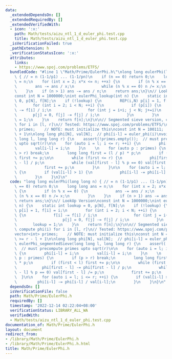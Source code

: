 ```yaml
---
data:
  _extendedDependsOn: []
  _extendedRequiredBy: []
  _extendedVerifiedWith:
  - icon: ':x:'
    path: Math/tests/aizu_ntl_1_d_euler_phi.test.cpp
    title: Math/tests/aizu_ntl_1_d_euler_phi.test.cpp
  _isVerificationFailed: true
  _pathExtension: h
  _verificationStatusIcon: ':x:'
  attributes:
    links:
    - https://www.spoj.com/problems/ETFS/
  bundledCode: "#line 1 \"Math/Prime/EulerPhi.h\"\nlong long eulerPhi(long long n)\
    \ { // = n (1-1/p1) ... (1-1/pn)\n    if (n == 0) return 0;\n    long long ans\
    \ = n;\n    for (int x = 2; x*x <= n; ++x) {\n        if (n % x == 0) {\n    \
    \        ans -= ans / x;\n            while (n % x == 0) n /= x;\n        }\n\
    \    }\n    if (n > 1) ans -= ans / n;\n    return ans;\n}\n// LookUp Version\n\
    const int N = 1000000;\nint eulerPhi_lookup(int n) {\n    static int lookup =\
    \ 0, p[N], f[N];\n    if (!lookup) {\n        REP(i,N) p[i] = 1, f[i] = i;\n \
    \       for (int i = 2; i < N; ++i) {\n            if (p[i]) {\n            f[i]\
    \ -= f[i] / i;\n                for (int j = i+i; j < N; j+=i)\n             \
    \       p[j] = 0, f[j] -= f[j] / i;\n            }\n        }\n        lookup\
    \ = 1;\n    }\n    return f[n];\n}\n\n// Segmented sieve version, compute phi(i)\
    \ for i in [l, r]\n// Tested: https://www.spoj.com/problems/ETFS/\nvector<int>\
    \ primes;    // NOTE: must initialize this\nconst int N = 100111;  // >= r - l\
    \ + 1\n\nlong long phi[N], val[N];  // phi[i-l] = euler_phi(i)\nvoid eulerPhi_segmentedSieve(long\
    \ long l, long long r) {\n    assert(!primes.empty());  // must precompute primes\
    \ upto sqrt(r)\n\n    for (auto i = l; i <= r; ++i) {\n        phi[i-l] = i;\n\
    \        val[i-l] = i;\n    }\n    \n    for (auto p : primes) {\n        if (p\
    \ > r) break;\n        long long first = (l / p) * p;\n        if (first < l)\
    \ first += p;\n\n        while (first <= r) {\n            phi[first - l] -= phi[first\
    \ - l] / p;\n            while (val[first - l] % p == 0) val[first - l] /= p;\n\
    \            first += p;\n        }\n    }\n\n    for (auto i = l; i <= r; ++i)\
    \ {\n        if (val[i-l] > 1) {\n            phi[i-l] -= phi[i-l] / val[i-l];\n\
    \        }\n    }\n}\n"
  code: "long long eulerPhi(long long n) { // = n (1-1/p1) ... (1-1/pn)\n    if (n\
    \ == 0) return 0;\n    long long ans = n;\n    for (int x = 2; x*x <= n; ++x)\
    \ {\n        if (n % x == 0) {\n            ans -= ans / x;\n            while\
    \ (n % x == 0) n /= x;\n        }\n    }\n    if (n > 1) ans -= ans / n;\n   \
    \ return ans;\n}\n// LookUp Version\nconst int N = 1000000;\nint eulerPhi_lookup(int\
    \ n) {\n    static int lookup = 0, p[N], f[N];\n    if (!lookup) {\n        REP(i,N)\
    \ p[i] = 1, f[i] = i;\n        for (int i = 2; i < N; ++i) {\n            if (p[i])\
    \ {\n            f[i] -= f[i] / i;\n                for (int j = i+i; j < N; j+=i)\n\
    \                    p[j] = 0, f[j] -= f[j] / i;\n            }\n        }\n \
    \       lookup = 1;\n    }\n    return f[n];\n}\n\n// Segmented sieve version,\
    \ compute phi(i) for i in [l, r]\n// Tested: https://www.spoj.com/problems/ETFS/\n\
    vector<int> primes;    // NOTE: must initialize this\nconst int N = 100111;  //\
    \ >= r - l + 1\n\nlong long phi[N], val[N];  // phi[i-l] = euler_phi(i)\nvoid\
    \ eulerPhi_segmentedSieve(long long l, long long r) {\n    assert(!primes.empty());\
    \  // must precompute primes upto sqrt(r)\n\n    for (auto i = l; i <= r; ++i)\
    \ {\n        phi[i-l] = i;\n        val[i-l] = i;\n    }\n    \n    for (auto\
    \ p : primes) {\n        if (p > r) break;\n        long long first = (l / p)\
    \ * p;\n        if (first < l) first += p;\n\n        while (first <= r) {\n \
    \           phi[first - l] -= phi[first - l] / p;\n            while (val[first\
    \ - l] % p == 0) val[first - l] /= p;\n            first += p;\n        }\n  \
    \  }\n\n    for (auto i = l; i <= r; ++i) {\n        if (val[i-l] > 1) {\n   \
    \         phi[i-l] -= phi[i-l] / val[i-l];\n        }\n    }\n}\n"
  dependsOn: []
  isVerificationFile: false
  path: Math/Prime/EulerPhi.h
  requiredBy: []
  timestamp: '2022-12-14 02:22:04+08:00'
  verificationStatus: LIBRARY_ALL_WA
  verifiedWith:
  - Math/tests/aizu_ntl_1_d_euler_phi.test.cpp
documentation_of: Math/Prime/EulerPhi.h
layout: document
redirect_from:
- /library/Math/Prime/EulerPhi.h
- /library/Math/Prime/EulerPhi.h.html
title: Math/Prime/EulerPhi.h
---
```

